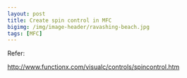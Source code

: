 ```yaml
---
layout: post
title: Create spin control in MFC
bigimg: /img/image-header/ravashing-beach.jpg
tags: [MFC]
---
```




Refer:

http://www.functionx.com/visualc/controls/spincontrol.htm

